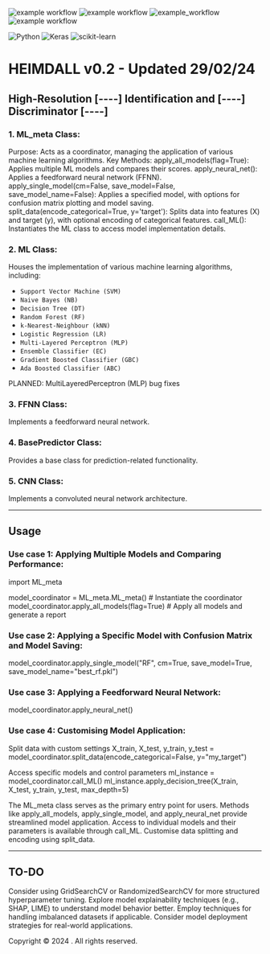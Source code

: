 ![example workflow](https://img.shields.io/badge/HEIMDALL-yellow) ![example workflow](https://img.shields.io/badge/build-passing-green) ![example_workflow](https://img.shields.io/badge/version-0.2-blue)
 ![example workflow](https://img.shields.io/badge/copyright-all%20rights%20reserved-darkred) 
 
![Python](https://img.shields.io/badge/python-3670A0?style=for-the-badge&logo=python&logoColor=ffdd54) ![Keras](https://img.shields.io/badge/Keras-%23D00000.svg?style=for-the-badge&logo=Keras&logoColor=white) ![scikit-learn](https://img.shields.io/badge/scikit--learn-%23F7931E.svg?style=for-the-badge&logo=scikit-learn&logoColor=white)

# HEIMDALL v0.2 - Updated 29/02/24
## High-Resolution [----] Identification and [----] Discriminator [----]

### 1. ML_meta Class:

Purpose: Acts as a coordinator, managing the application of various machine learning algorithms.
Key Methods:
apply_all_models(flag=True): Applies multiple ML models and compares their scores.
apply_neural_net(): Applies a feedforward neural network (FFNN).
apply_single_model(cm=False, save_model=False, save_model_name=False): Applies a specified model, with options for confusion matrix plotting and model saving.
split_data(encode_categorical=True, y='target'): Splits data into features (X) and target (y), with optional encoding of categorical features.
call_ML(): Instantiates the ML class to access model implementation details.

### 2. ML Class:

Houses the implementation of various machine learning algorithms, including:
- `Support Vector Machine (SVM)`
- `Naive Bayes (NB)`
- `Decision Tree (DT)`
- `Random Forest (RF)`
- `k-Nearest-Neighbour (kNN)`
- `Logistic Regression (LR)`
- `Multi-Layered Perceptron (MLP)`
- `Ensemble Classifier (EC)`
- `Gradient Boosted Classifier (GBC)`
- `Ada Boosted Classifier (ABC)`

PLANNED: 
MultiLayeredPerceptron (MLP) bug fixes

### 3. FFNN Class:

Implements a feedforward neural network.
### 4. BasePredictor Class:

Provides a base class for prediction-related functionality.

### 5. CNN Class:

Implements a convoluted neural network architecture.

--------------------------------------------------------------------------------------------------
## Usage

### Use case 1: Applying Multiple Models and Comparing Performance:
import ML_meta

model_coordinator = ML_meta.ML_meta()  # Instantiate the coordinator
model_coordinator.apply_all_models(flag=True)  # Apply all models and generate a report

### Use case 2: Applying a Specific Model with Confusion Matrix and Model Saving:

model_coordinator.apply_single_model("RF", cm=True, save_model=True, save_model_name="best_rf.pkl")

### Use case 3: Applying a Feedforward Neural Network:

model_coordinator.apply_neural_net()

### Use case 4: Customising Model Application:

Split data with custom settings
X_train, X_test, y_train, y_test = model_coordinator.split_data(encode_categorical=False, y="my_target")

Access specific models and control parameters
ml_instance = model_coordinator.call_ML()
ml_instance.apply_decision_tree(X_train, X_test, y_train, y_test, max_depth=5)

The ML_meta class serves as the primary entry point for users.
Methods like apply_all_models, apply_single_model, and apply_neural_net provide streamlined model application.
Access to individual models and their parameters is available through call_ML.
Customise data splitting and encoding using split_data.

--------------------------------------------------------------------------------------------------

## TO-DO
Consider using GridSearchCV or RandomizedSearchCV for more structured hyperparameter tuning.
Explore model explainability techniques (e.g., SHAP, LIME) to understand model behavior better.
Employ techniques for handling imbalanced datasets if applicable.
Consider model deployment strategies for real-world applications.


Copyright © 2024 <C Jessop>. All rights reserved.
